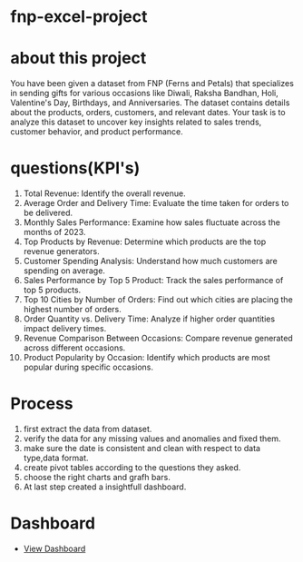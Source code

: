 # fnp-excel-project

# about this project

You have been given a dataset from FNP (Ferns and Petals) that specializes in sending gifts for
various occasions like Diwali, Raksha Bandhan, Holi, Valentine's Day, Birthdays, and
Anniversaries. The dataset contains details about the products, orders, customers, and relevant
dates. Your task is to analyze this dataset to uncover key insights related to sales trends,
customer behavior, and product performance.

# questions(KPI's)

1. Total Revenue: Identify the overall revenue.
2. Average Order and Delivery Time: Evaluate the time taken for orders to be delivered.
3. Monthly Sales Performance: Examine how sales fluctuate across the months of 2023.
4. Top Products by Revenue: Determine which products are the top revenue generators.
5. Customer Spending Analysis: Understand how much customers are spending on
average.
6. Sales Performance by Top 5 Product: Track the sales performance of top 5 products.
7. Top 10 Cities by Number of Orders: Find out which cities are placing the highest
number of orders.
8. Order Quantity vs. Delivery Time: Analyze if higher order quantities impact delivery
times.
9. Revenue Comparison Between Occasions: Compare revenue generated across
different occasions.
10. Product Popularity by Occasion: Identify which products are most popular during
specific occasions.

# Process
1. first extract the data from dataset.
2. verify the data for any missing values and anomalies and fixed them.
3. make sure the date is consistent and clean with respect to data type,data format.
4. create pivot tables according to the questions they asked.
5. choose the right charts and grafh bars.
6. At last step created a insightfull dashboard.

# Dashboard
- <a href ="https://github.com/dasarianil153/fnp-excel-project/blob/main/fnp%20dashboard.PNG">View Dashboard</a>
